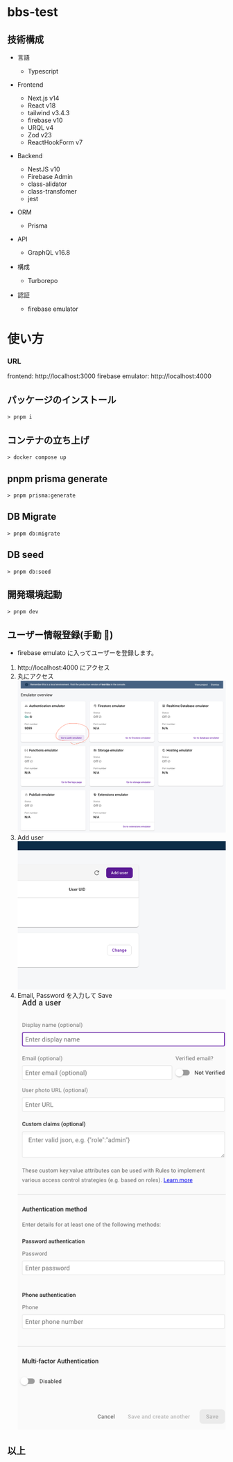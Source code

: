 # bbs-test

## 技術構成

- 言語

  - Typescript

- Frontend

  - Next.js v14
  - React v18
  - tailwind v3.4.3
  - firebase v10
  - URQL v4
  - Zod v23
  - ReactHookForm v7

- Backend

  - NestJS v10
  - Firebase Admin
  - class-alidator
  - class-transfomer
  - jest

- ORM

  - Prisma

- API

  - GraphQL v16.8

- 構成

  - Turborepo

- 認証
  - firebase emulator

# 使い方

### URL

frontend: http://localhost:3000
firebase emulator: http://localhost:4000

## パッケージのインストール

```shell
> pnpm i
```

## コンテナの立ち上げ

```shell
> docker compose up
```

## pnpm prisma generate

```shell
> pnpm prisma:generate
```

## DB Migrate

```shell
> pnpm db:migrate
```

## DB seed

```shell
> pnpm db:seed
```

## 開発環境起動

```shell
> pnpm dev
```

## ユーザー情報登録(手動 :bow:)

- firebase emulato に入ってユーザーを登録します。

1. http://localhost:4000 にアクセス
2. 丸にアクセス
   ![alt text](./images/image.png)
3. Add user
   ![alt text](./images/image-1.png)
4. Email, Password を入力して Save
   ![alt text](./images/image-2.png)

## 以上
